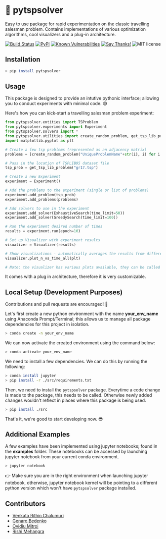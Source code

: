 # :truck: pytspsolver

Easy to use package for rapid experimentation on the classic travelling salesman problem. Contains implementations of various optimization algorithms, cool visualizers and a plug-in architecture.

[![Build Status](https://dev.azure.com/rithinchalumuri/pytspsolver/_apis/build/status/pytspsolver-CI?branchName=master)](https://dev.azure.com/rithinchalumuri/pytspsolver/_build/latest?definitionId=7&branchName=master)
[![PyPI](https://img.shields.io/pypi/v/pytspsolver.svg)](https://pypi.org/project/pytspsolver/)
[![Known Vulnerabilities](https://snyk.io/test/github/rithinch/pytspsolver/badge.svg)](https://snyk.io/test/github/rithinch/pytspsolver)
[![Say Thanks!](https://img.shields.io/badge/Say%20Thanks-!-1EAEDB.svg)](https://saythanks.io/to/rithinch)
![MIT license](https://img.shields.io/badge/License-MIT-blue.svg)

## Installation

```bash
> pip install pytspsolver
```

 ## Usage
 
 This package is designed to provide an intutive pythonic interface; allowing you to conduct experiments with minimal code. 😅
 
 Here's how you can kick-start a travelling salesman problem experiment:
 
```python
from pytspsolver.entities import TSProblem
from pytspsolver.experiments import Experiment
from pytspsolver.solvers import *
from pytspsolver.utilities import create_random_problem, get_tsp_lib_problem, Visualizer
import matplotlib.pyplot as plt

# Create a few tsp problems (represented as an adjacency matrix)
problems = [create_random_problem("UniqueProblemName"+str(i), i) for i in range(3,12)]

# Pass in the location of TSPLIB95 dataset file
tsp_prob = get_tsp_lib_problem("gr17.tsp")

# Create a new Experiment
experiment = Experiment()

# Add the problems to the experiment (single or list of problems)
experiment.add_problem(tsp_prob)
experiment.add_problems(problems)

# Add solvers to use in the experiment
experiment.add_solver(ExhaustiveSearch(time_limit=50))
experiment.add_solver(GreedySearch(time_limit=100))

# Run the experiment desired number of times
results = experiment.run(epoch=10) 

# Set up Visualizer with experiment results
visualizer = Visualizer(results)

# Show visualizations - automatically averages the results from different epochs
visualizer.plot_n_vs_time_all(plt)

# Note: the visualizer has various plots available, they can be called in a similar fashion.
```
 
It comes with a plug in architecture, therefore it is very customizable.

##  Local Setup (Development Purposes)

Contributions and pull requests are encouraged! 👏

Let's first create a new python environment with the name **your_env_name** using Anaconda Prompt/Terminal; this allows us to manage all package dependencies for this project in isolation. 

```bash
> conda create -n your_env_name
```

We can now activate the created environment using the command below:

```bash
> conda activate your_env_name
```

We need to install a few dependencies. We can do this by running the following:

```bash
> conda install jupyter
> pip install -r ./src/requirements.txt
```

Then, we need to install the ```pytspsolver``` package. Everytime a code change is made to the package, this needs to be called. Otherwise newly added changes wouldn't reflect in places where this package is being used. 

```bash
> pip install ./src
```

 That's it, we're good to start developing now. :sunglasses:
 
 ## Additional Examples

A few examples have been implemented using jupyter notebooks; found in the **examples** folder. These notebooks can be accessed by launching jupyter notebook from your current conda environment. 

```bash
> jupyter notebook
```

👉 Make sure you are in the right environment when launching jupyter notebook, otherwise, jupyter notebook kernel will be pointing to a different python version which won't have ```pytspsolver``` package installed.

## Contributors

* [Venkata Rithin Chalumuri](https://github.coventry.ac.uk/chalumuv)
* [Genaro Bedenko](https://github.coventry.ac.uk/bedenkog)
* [Ovidiu Mitroi](https://github.coventry.ac.uk/mitroio)
* [Rishi Mehangra](https://github.coventry.ac.uk/mehangrr)


